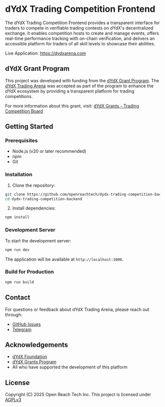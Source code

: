 # dYdX Trading Competition Frontend

The dYdX Trading Competition Frontend provides a transparent interface for traders to compete in verifiable trading contests on dYdX's decentralized exchange. It enables competition hosts to create and manage events, offers real-time performance tracking with on-chain verification, and delivers an accessible platform for traders of all skill levels to showcase their abilities.

Live Application: https://dydxarena.com

## dYdX Grant Program

This project was developed with funding from the [dYdX Grant Program](https://www.dydxgrants.com/). The [dYdX Trading Arena](https://dydxarena.com/) was accepted as part of the program to enhance the dYdX ecosystem by providing a transparent platform for trading competitions.

For more information about this grant, visit:
[dYdX Grants - Trading Competition Board](https://www.dydxgrants.com/grants/trading-competition-board)

## Getting Started

### Prerequisites

- Node.js (v20 or later recommended)
- npm
- Git

### Installation

1. Clone the repository:
```bash
git clone https://github.com/openreachtech/dydx-trading-competition-backend.git
cd dydx-trading-competition-backend
```

2. Install dependencies:
```bash
npm install
```

### Development Server

To start the development server:

```bash
npm run dev
```

The application will be available at `http://localhost:3000`.

### Build for Production

```bash
npm run build
```

## Contact
For questions or feedback about dYdX Trading Arena, please reach out through:

- [GitHub Issues](https://github.com/openreachtech/dydx-trading-competition-frontend/issues)
- [Telegram](https://t.me/dydxarena)

## Acknowledgements

- [dYdX Foundation](https://dydx.foundation/)
- [dYdX Grants Program](https://www.dydxgrants.com/)
- All who have supported the development of this platform

## License
Copyright (C) 2025 Open Reach Tech Inc.
This project is licensed under [AGPLv3](./LICENSE)
